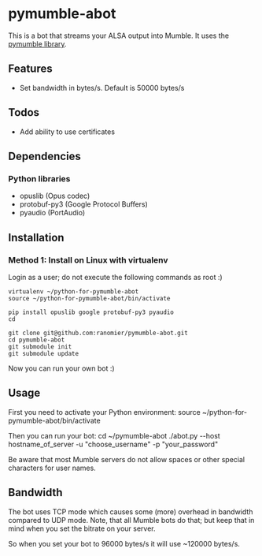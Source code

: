 # pymumble-abot
This is a bot that streams your ALSA output into Mumble. It uses the [pymumble library](https://github.com/azlux/pymumble).

## Features
* Set bandwidth in bytes/s. Default is 50000 bytes/s

## Todos
* Add ability to use certificates

## Dependencies
### Python libraries
* opuslib (Opus codec)
* protobuf-py3 (Google Protocol Buffers)
* pyaudio (PortAudio)

## Installation
### Method 1: Install on Linux with virtualenv
Login as a user; do not execute the following commands as root :)

	virtualenv ~/python-for-pymumble-abot
	source ~/python-for-pymumble-abot/bin/activate

	pip install opuslib google protobuf-py3 pyaudio
	cd

	git clone git@github.com:ranomier/pymumble-abot.git
	cd pymumble-abot
	git submodule init
	git submodule update

Now you can run your own bot :)

## Usage
First you need to activate your Python environment:
	source ~/python-for-pymumble-abot/bin/activate

Then you can run your bot:
	cd ~/pymumble-abot
	./abot.py --host hostname_of_server -u "choose_username" -p "your_password"

Be aware that most Mumble servers do not allow spaces or other special characters for user names.

## Bandwidth
The bot uses TCP mode which causes some (more) overhead in bandwidth compared to UDP mode. Note, that all Mumble bots do that; but keep that in mind when you set the bitrate on your server.

So when you set your bot to 96000 bytes/s it will use ~120000 bytes/s.
